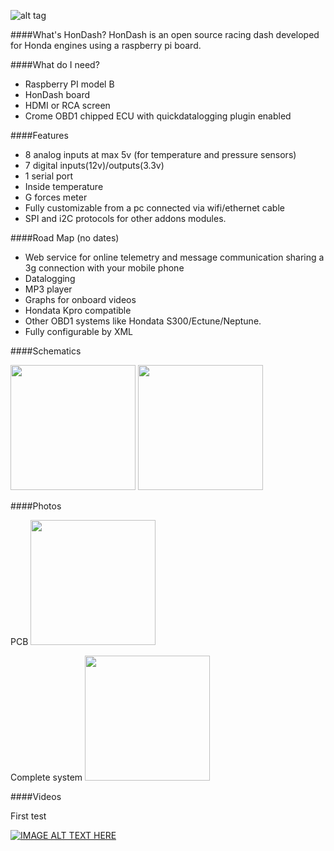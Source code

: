 ![alt tag](https://raw.github.com/pablobuenaposada/HonDash/master/mierdaca/logo/hondash.png)

####What's HonDash?
HonDash is an open source racing dash developed for Honda engines using a raspberry pi board.


####What do I need?
- Raspberry PI model B
- HonDash board
- HDMI or RCA screen
- Crome OBD1 chipped ECU with quickdatalogging plugin enabled


####Features
- 8 analog inputs at max 5v (for temperature and pressure sensors)
- 7 digital inputs(12v)/outputs(3.3v) 
- 1 serial port
- Inside temperature
- G forces meter
- Fully customizable from a pc connected via wifi/ethernet cable
- SPI and i2C protocols for other addons modules.


####Road Map (no dates)
- Web service for online telemetry and message communication sharing a 3g connection with your mobile phone
- Datalogging
- MP3 player
- Graphs for onboard videos
- Hondata Kpro compatible
- Other OBD1 systems like Hondata S300/Ectune/Neptune. 
- Fully configurable by XML


####Schematics

<a href="https://raw.github.com/pablobuenaposada/HonDash/master/docs/schematics/main12.png"><img src="https://raw.github.com/pablobuenaposada/HonDash/master/docs/schematics/main12.png" align="" height="200" width=""></a>
<a href="https://raw.github.com/pablobuenaposada/HonDash/master/docs/schematics/digital12.png"><img src="https://raw.github.com/pablobuenaposada/HonDash/master/docs/schematics/digital12.png" align="" height="200" width=""></a>


####Photos

PCB
<a href="https://raw.github.com/pablobuenaposada/HonDash/master/docs/photos/pcb.png"><img src="https://raw.github.com/pablobuenaposada/HonDash/master/docs/photos/pcb.png" align="" height="200" width=""></a>

Complete system
<a href="https://raw.github.com/pablobuenaposada/HonDash/master/docs/photos/outside.jpg"><img src="https://raw.github.com/pablobuenaposada/HonDash/master/docs/photos/outside.jpg" align="" height="200" width=""></a>

####Videos

First test

[![IMAGE ALT TEXT HERE](http://img.youtube.com/vi/TT0KySyR220/0.jpg)](http://www.youtube.com/watch?v=TT0KySyR220)


